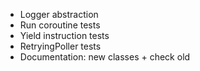 * Logger abstraction
* Run coroutine tests
* Yield instruction tests
* RetryingPoller tests
* Documentation:  new classes + check old
